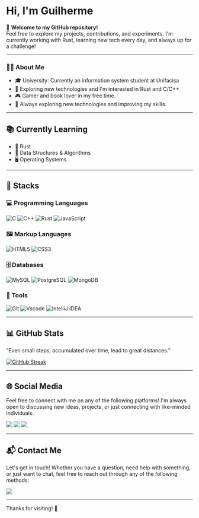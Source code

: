 # Hi, I'm Guilherme

👋 **Welcome to my GitHub repository!**  
Feel free to explore my projects, contributions, and experiments. I'm currently working with Rust, learning new tech every day, and always up for a challenge!

---

 ### 👨‍💻 About Me 
- 🎓 University: Currently an information system student at Unifacisa
- 🤔 Exploring new technologies and I'm interested in Rust and C/C++
- 🎮 Gamer and book lover in my free time.
- 🚀 Always exploring new technologies and improving my skills.
---

## 📚 Currently Learning
- 🦀 Rust
- 🧱 Data Structures & Algorithms
- 🖥️ Operating Systems
---

## 🚀 Stacks

### 💻 **Programming Languages**

![C](https://img.shields.io/badge/C-00599C?style=for-the-badge&logo=c&logoColor=white) ![C++](https://img.shields.io/badge/C%2B%2B-00599C?style=for-the-badge&logo=c%2B%2B&logoColor=white) ![Rust](https://img.shields.io/badge/Rust-000000?style=for-the-badge&logo=rust&logoColor=white) ![JavaScript](https://img.shields.io/badge/JavaScript-323330?style=for-the-badge&logo=javascript&logoColor=F7DF1E)
### 🖼️ **Markup Languages**

![HTML5](https://img.shields.io/badge/HTML5-E34F26?style=for-the-badge&logo=html5&logoColor=white) ![CSS3](https://img.shields.io/badge/CSS3-1572B6?style=for-the-badge&logo=css3&logoColor=white)

### 🗄️ **Databases**
![MySQL](https://img.shields.io/badge/MySQL-4479A1?style=for-the-badge&logo=mysql&logoColor=white) ![PostgreSQL](https://img.shields.io/badge/PostgreSQL-336791?style=for-the-badge&logo=postgresql&logoColor=white) ![MongoDB](https://img.shields.io/badge/MongoDB-4EA94B?style=for-the-badge&logo=mongodb&logoColor=white)

### 🔧 **Tools**

![Git](https://img.shields.io/badge/GIT-E44C30?style=for-the-badge&logo=git&logoColor=white) ![Vscode](https://img.shields.io/badge/Vscode-007ACC?style=for-the-badge&logo=visual-studio-code&logoColor=white) ![IntelliJ IDEA](https://img.shields.io/badge/IntelliJIDEA-000000.svg?style=for-the-badge&logo=intellij-idea&logoColor=white)

---
## 📊 GitHub Stats
“Even small steps, accumulated over time, lead to great distances.”

[![GitHub Streak](https://streak-stats.demolab.com?user=Guilhqueiroz&theme=dark&exclude_days=Sun,Sat)](https://git.io/streak-stats)

---

## 🌐 Social Media
Feel free to connect with me on any of the following platforms! I'm always open to discussing new ideas, projects, or just connecting with like-minded individuals.

<a href="https://www.linkedin.com/in/guilhqueiroz/" target="_blank"><img src="https://img.shields.io/badge/-LinkedIn-%230077B5?style=for-the-badge&logo=linkedin&logoColor=white" target="_blank"></a>
<a href="https://www.instagram.com/guilh.guimaraes/?next=%2F" target="_blank"><img src="https://img.shields.io/badge/Instagram-E4405F?logo=instagram&logoColor=white&style=for-the-badge" target="_blank"></a>
<a href="https://steamcommunity.com/id/Forsem/" target="_blank"><img src="https://img.shields.io/badge/-Steam-black?style=for-the-badge&logo=steam&logoColor=white" target="_blank"></a>
<!-- <a href="https://stackoverflow.com/users/21372308/forsem" target="_blank" rel="noopener noreferrer"><img src="https://img.shields.io/badge/Stack_Overflow-FE7A16?style=for-the-badge&logo=stack-overflow&logoColor=white"></a> -->
<!-- <a href=" " target="_blank"><img src="https://img.shields.io/badge/Discord-5865F2?logo=discord&logoColor=white&style=for-the-badge" target="_blank"></a> -->

 ---
 
## 📬 Contact Me
Let's get in touch! Whether you have a question, need help with something, or just want to chat, feel free to reach out through any of the following methods:

<a href="mailto:guiguimaraes.dev@gmail.com" target="_blank" rel="noopener noreferrer"><img src="https://img.shields.io/badge/Gmail-D14836?style=for-the-badge&logo=gmail&logoColor=white"></a>

---

Thanks for visiting! 🚀
